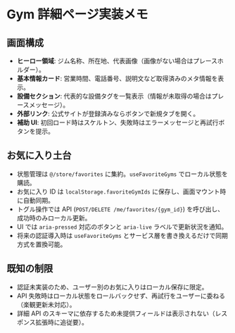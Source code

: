 # Gym 詳細ページ実装メモ

## 画面構成
- **ヒーロー領域**: ジム名称、所在地、代表画像（画像がない場合はプレースホルダー）。
- **基本情報カード**: 営業時間、電話番号、説明文など取得済みのメタ情報を表示。
- **設備セクション**: 代表的な設備タグを一覧表示（情報が未取得の場合はプレースメッセージ）。
- **外部リンク**: 公式サイトが登録済みならボタンで新規タブを開く。
- **補助 UI**: 初回ロード時はスケルトン、失敗時はエラーメッセージと再試行ボタンを提示。

## お気に入り土台
- 状態管理は `@/store/favorites` に集約。`useFavoriteGyms` でローカル状態を購読。
- お気に入り ID は `localStorage.favoriteGymIds` に保存し、画面マウント時に自動同期。
- トグル操作では API (`POST/DELETE /me/favorites/{gym_id}`) を呼び出し、成功時のみローカル更新。
- UI では `aria-pressed` 対応のボタンと `aria-live` ラベルで更新状況を通知。
- 将来の認証導入時は `useFavoriteGyms` とサービス層を書き換えるだけで同期方式を置換可能。

## 既知の制限
- 認証未実装のため、ユーザー別のお気に入りはローカル保存に限定。
- API 失敗時はローカル状態をロールバックせず、再試行をユーザーに委ねる（楽観更新未対応）。
- 詳細 API のスキーマに依存するため未提供フィールドは表示されない（レスポンス拡張時に追従要）。
